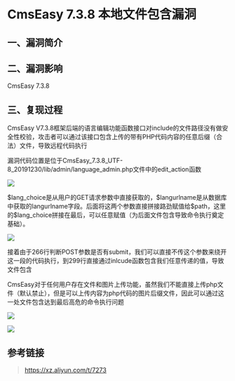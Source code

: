 CmsEasy 7.3.8 本地文件包含漏洞
==============================

一、漏洞简介
------------

二、漏洞影响
------------

CmsEasy 7.3.8

三、复现过程
------------

CmsEasy
V7.3.8框架后端的语言编辑功能函数接口对include的文件路径没有做安全性校验，攻击者可以通过该接口包含上传的带有PHP代码内容的任意后缀（合法）文件，导致远程代码执行

漏洞代码位置是位于CmsEasy\_7.3.8\_UTF-8\_20191230/lib/admin/language\_admin.php文件中的edit\_action函数

![](./resource/CmsEasy7.3.8本地文件包含漏洞/media/rId24.png)

\$lang\_choice是从用户的GET请求参数中直接获取的，\$langurlname是从数据库中获取的langurlname字段。后面将这两个参数直接拼接路劲赋值给\$path，这里的\$lang\_choice拼接在最后，可以任意赋值（为后面文件包含导致命令执行奠定基础）。

![](./resource/CmsEasy7.3.8本地文件包含漏洞/media/rId25.png)

接着由于266行判断POST参数是否有submit，我们可以直接不传这个参数来绕开这一段的代码执行，到299行直接通过inlcude函数包含我们任意传递的值，导致文件包含

CmsEasy对于任何用户存在文件和图片上传功能，虽然我们不能直接上传php文件（默认禁止），但是可以上传内容为php代码的图片后缀文件，因此可以通过这一处文件包含达到最后高危的命令执行问题

![](./resource/CmsEasy7.3.8本地文件包含漏洞/media/rId26.png)

![](./resource/CmsEasy7.3.8本地文件包含漏洞/media/rId27.png)

参考链接
--------

> https://xz.aliyun.com/t/7273
